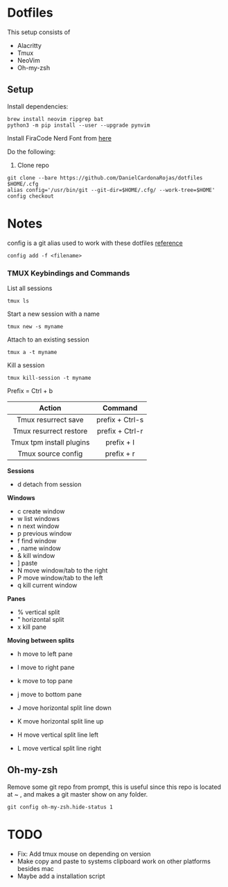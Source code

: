 # Dotfiles

This setup consists of

- Alacritty
- Tmux
- NeoVim
- Oh-my-zsh

## Setup

Install dependencies:

```shell
brew install neovim ripgrep bat
python3 -m pip install --user --upgrade pynvim
```

Install FiraCode Nerd Font from [here](https://www.nerdfonts.com/font-downloads)

Do the following:

1. Clone repo

```shell
git clone --bare https://github.com/DanielCardonaRojas/dotfiles $HOME/.cfg
alias config='/usr/bin/git --git-dir=$HOME/.cfg/ --work-tree=$HOME'
config checkout
```

# Notes

config is a git alias used to work with these dotfiles [reference](https://www.atlassian.com/git/tutorials/dotfiles)

```shell
config add -f <filename>
```

### TMUX Keybindings and Commands

List all sessions

```shell
tmux ls
```

Start a new session with a name

```shell
tmux new -s myname
```

Attach to an existing session

```shell
tmux a -t myname
```

Kill a session

```shell
tmux kill-session -t myname
```

Prefix = Ctrl + b

|          Action          |     Command     |
| :----------------------: | :-------------: |
|   Tmux resurrect save    | prefix + Ctrl-s |
|  Tmux resurrect restore  | prefix + Ctrl-r |
| Tmux tpm install plugins |   prefix + I    |
|    Tmux source config    |   prefix + r    |

**Sessions**

- d detach from session

**Windows**

- c create window
- w list windows
- n next window
- p previous window
- f find window
- , name window
- & kill window
- ] paste
- N move window/tab to the right
- P move window/tab to the left
- q kill current window

**Panes**

- % vertical split
- " horizontal split
- x kill pane

**Moving between splits**

- h move to left pane
- l move to right pane
- k move to top pane
- j move to bottom pane

- J move horizontal split line down
- K move horizontal split line up
- H move vertical split line left
- L move vertical split line right

## Oh-my-zsh

Remove some git repo from prompt, this is useful since this repo is located at ~ , and makes a git master
show on any folder.

```shell
git config oh-my-zsh.hide-status 1
```

# TODO

- Fix: Add tmux mouse on depending on version
- Make copy and paste to systems clipboard work on other platforms besides mac
- Maybe add a installation script
